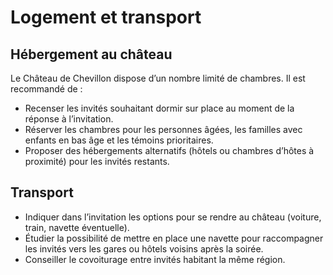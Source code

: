 # Logement et transport

## Hébergement au château

Le Château de Chevillon dispose d’un nombre limité de chambres. Il est recommandé de :

* Recenser les invités souhaitant dormir sur place au moment de la réponse à l’invitation.  
* Réserver les chambres pour les personnes âgées, les familles avec enfants en bas âge et les témoins prioritaires.  
* Proposer des hébergements alternatifs (hôtels ou chambres d’hôtes à proximité) pour les invités restants.

## Transport

* Indiquer dans l’invitation les options pour se rendre au château (voiture, train, navette éventuelle).  
* Étudier la possibilité de mettre en place une navette pour raccompagner les invités vers les gares ou hôtels voisins après la soirée.  
* Conseiller le covoiturage entre invités habitant la même région.
